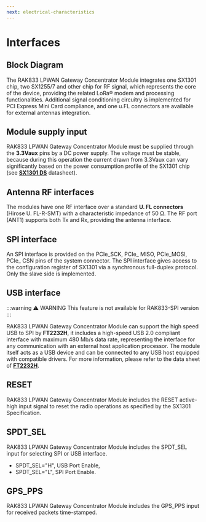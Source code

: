 ```yaml
---
next: electrical-characteristics
---
```


# Interfaces

## Block Diagram

<rk-img
  src="/assets/images/datasheet/rak833/block_diagram.png"
  width="100%"
  figure-number="1"
  caption="RAK833 LPWAN Gateway Block Diagram"
/>

The RAK833 LPWAN Gateway Concentrator Module integrates one SX1301 chip, two SX1255/7 and other chip for RF signal, which represents the core of the device, providing the related LoRa® modem and processing functionalities. Additional signal conditioning circuitry is implemented for PCI Express Mini Card compliance, and one u.FL connectors are available for external antennas integration.

## Module supply input

RAK833 LPWAN Gateway Concentrator Module must be supplied through the **3.3Vaux** pins by a DC power supply. The voltage must be stable, because during this operation the current drawn from 3.3Vaux can vary significantly based on the power consumption profile of the SX1301 chip (see [**SX1301 DS**](https://www.semtech.com/uploads/documents/sx1301.pdf) datasheet).

## Antenna RF interfaces

The modules have one RF interface over a standard **U. FL connectors** (Hirose U. FL-R-SMT) with a characteristic impedance of 50 Ω. The RF port (ANT1) supports both Tx and Rx, providing the antenna interface.

## SPI interface

An SPI interface is provided on the PCIe_SCK, PCIe_  MISO, PCIe_MOSI, PCIe_ CSN pins of the system connector. The SPI interface gives access to the configuration register of SX1301 via a synchronous full-duplex protocol. Only the slave side is implemented.

## USB interface

:::warning ⚠️ WARNING
This feature is not available for RAK833-SPI version
:::

RAK833 LPWAN Gateway Concentrator Module can support the high speed USB to SPI by **FT2232H**, it includes a high-speed USB 2.0 compliant interface with maximum 480 Mb/s data rate, representing the interface for any communication with an external host application processor. The module itself acts as a USB device and can be connected to any USB host equipped with compatible drivers. For more information, please refer to the data sheet of [**FT2232H**](https://www.ftdichip.com/Support/Documents/DataSheets/ICs/DS_FT2232H.pdf).

## RESET

RAK833 LPWAN Gateway Concentrator Module includes the RESET active-high input signal to reset the radio operations as specified by the SX1301 Specification.

## SPDT_SEL

RAK833 LPWAN Gateway Concentrator Module includes the SPDT_SEL input for selecting SPI or USB interface.

- SPDT_SEL="H", USB Port Enable, 
- SPDT_SEL="L", SPI Port Enable.

## GPS_PPS

RAK833 LPWAN Gateway Concentrator Module includes the GPS_PPS input for received packets time-stamped.

